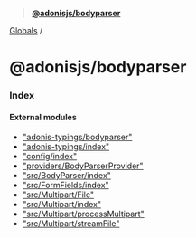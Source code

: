 > **[@adonisjs/bodyparser](README.md)**

[Globals](globals.md) /

# @adonisjs/bodyparser

### Index

#### External modules

* ["adonis-typings/bodyparser"](modules/_adonis_typings_bodyparser_.md)
* ["adonis-typings/index"](modules/_adonis_typings_index_.md)
* ["config/index"](modules/_config_index_.md)
* ["providers/BodyParserProvider"](modules/_providers_bodyparserprovider_.md)
* ["src/BodyParser/index"](modules/_src_bodyparser_index_.md)
* ["src/FormFields/index"](modules/_src_formfields_index_.md)
* ["src/Multipart/File"](modules/_src_multipart_file_.md)
* ["src/Multipart/index"](modules/_src_multipart_index_.md)
* ["src/Multipart/processMultipart"](modules/_src_multipart_processmultipart_.md)
* ["src/Multipart/streamFile"](modules/_src_multipart_streamfile_.md)
